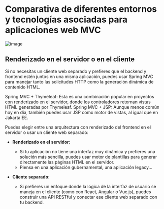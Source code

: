 # Comparativa de diferentes entornos y tecnologías asociadas para aplicaciones web MVC

![image](https://github.com/user-attachments/assets/50dcf927-8a57-4403-b876-7df4a36a94a4)



## Renderizado en el servidor o en el cliente

Si no necesitas un cliente web separado y prefieres que el backend y frontend estén juntos en una misma aplicación, puedes usar Spring MVC para manejar tanto las solicitudes HTTP como la generación dinámica de contenido HTML.

Spring MVC + Thymeleaf: Esta es una combinación popular en proyectos con renderizado en el servidor, donde los controladores retornan vistas HTML generadas por Thymeleaf.
Spring MVC + JSP: Aunque menos común hoy en día, también puedes usar JSP como motor de vistas, al igual que en Jakarta EE.

Puedes elegir entre una arquitectura con renderizado del frontend en el servidor o usar un cliente web separado:

- **Renderizado en el servidor:**
  - Si tu aplicación no tiene una interfaz muy dinámica y prefieres una solución más sencilla, puedes usar motor de plantillas para generar directamente las páginas HTML en el servidor.
  - Piensa en una aplicación gubernamental, una aplicación legacy...

- **Cliente separado:**
  - Si prefieres un enfoque donde la lógica de la interfaz de usuario se maneja en el cliente (como con React, Angular o Vue.js), puedes construir una API RESTful y conectar ese cliente web separado con tu backend.

